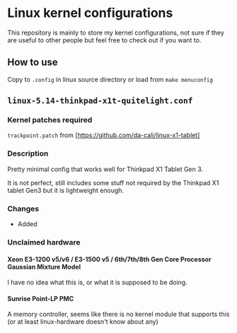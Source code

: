 Linux kernel configurations
===========================
This repository is mainly to store my kernel configurations,
not sure if they are useful to other people but feel free
to check out if you want to.


How to use
----------
Copy to `.config` in linux source directory or load from
`make menuconfig`


`linux-5.14-thinkpad-x1t-quitelight.conf`
-----------------------------------------
### Kernel patches required 
`trackpoint.patch` from [https://github.com/da-cali/linux-x1-tablet]

### Description
Pretty minimal config that works well for Thinkpad X1 Tablet Gen 3.

It is not perfect, still includes some stuff not required by the
Thinkpad X1 tablet Gen3 but it is lightweight enough.

### Changes
- Added

### Unclaimed hardware

#### Xeon E3-1200 v5/v6 / E3-1500 v5 / 6th/7th/8th Gen Core Processor Gaussian Mixture Model
I have no idea what this is, or what it is supposed to be doing.

#### Sunrise Point-LP PMC
A memory controller, seems like there is no kernel module that supports this (or at least
linux-hardware doesn't know about any)
